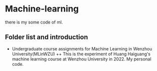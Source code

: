 # Machine-learning
there is my some code of ml.
## Folder list and introduction

+ Undergraduate course assignments for Machine Learning in Wenzhou University(MLinWZU)
  ++ This is the experiment of Huang Haiguang's machine learning course at Wenzhou University in 2022. My personal code.
